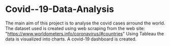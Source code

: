 # Covid--19-Data-Analysis
The main aim of this project is to analyse the covid cases arround the world.
The dataset used is created using web scraping from the web site:
"https://www.worldometers.info/coronavirus/#countries"
Using Tableau the data is visualized into charts.
A covid-19 dashboard is created.


